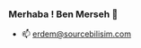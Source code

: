 ### Merhaba ! Ben Merseh 👋

- 📫 erdem@sourcebilisim.com

<!---
Merseh/Merseh is a ✨ special ✨ repository because its `README.md` (this file) appears on your GitHub profile.
You can click the Preview link to take a look at your changes.
--->
